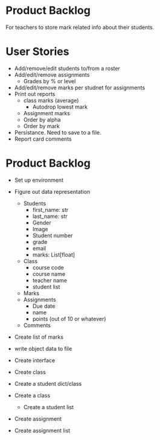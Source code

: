 # Product Backlog

For teachers to store mark related info about their students.

# User Stories
- Add/remove/edit students to/from a roster
- Add/edit/remove assignments
    - Grades by % or level
- Add/edit/remove marks per studnet for assignments
- Print out reports
    - class marks (average)
        - Autodrop lowest mark
    - Assignment marks
    - Order by alpha
    - Order by mark
- Persistance. Need to save to a file.
- Report card comments

# Product Backlog
- Set up environment

- Figure out data representation

    - Students
        - first_name: str
        - last_name: str
        - Gender
        - Image
        - Student number
        - grade
        - email
        - marks: List[float]
    - Class
        - course code
        - course name
        - teacher name
        - student list
    - Marks
    - Assignments
        - Due date
        - name
        - points (out of 10 or whatever)
    - Comments
- Create list of marks
- write object data to file
- Create interface
- Create class
- Create a student dict/class
- Create a class
    - Create a student list
- Create assignment
- Create assignment list